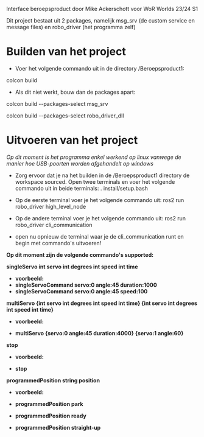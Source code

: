 Interface beroepsproduct door Mike Ackerschott voor WoR Worlds 23/24 S1

Dit project bestaat uit 2 packages, namelijk msg_srv (de custom service en message files) en robo_driver (het programma zelf)

<h1> Builden van het project</h1>

* Voer het volgende commando uit in de directory /Beroepsproduct1:

colcon build

* Als dit niet werkt, bouw dan de packages apart:

colcon build --packages-select msg_srv

colcon build --packages-select robo_driver_dll

<h1> Uitvoeren van het project</h1>

<i> Op dit moment is het programma enkel werkend op linux vanwege de manier hoe USB-poorten worden afgehandelt op windows </i>

* Zorg ervoor dat je na het builden in de /Beroepsproduct1 directory de workspace sourced. Open twee terminals en voer het volgende commando uit in beide terminals:
. install/setup.bash

* Op de eerste terminal voer je het volgende commando uit:
ros2 run robo_driver high_level_node

* Op de andere terminal voer je het volgende commando uit:
ros2 run robo_driver cli_communication

* open nu opnieuw de terminal waar je de cli_communication runt en begin met commando's uitvoeren!

<b> Op dit moment zijn de volgende commando's supported:

singleServo int servo int degrees int speed int time

* voorbeeld:
* singleServoCommand servo:0 angle:45 duration:1000
* singleServoCommand servo:0 angle:45 speed:100

multiServo {int servo int degrees int speed int time} {int servo int degrees int speed int time} 

* voorbeeld:

* multiServo {servo:0 angle:45 duration:4000} {servo:1 angle:60}

stop

* voorbeeld:

* stop

programmedPosition string position

* voorbeeld:

* programmedPosition park

* programmedPosition ready

* programmedPosition straight-up </b>

